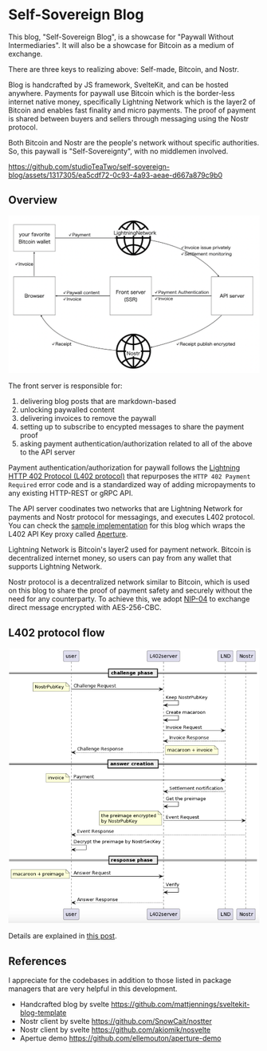 # Self-Sovereign Blog

This blog, "Self-Sovereign Blog", is a showcase for "Paywall Without Intermediaries". It will also be a showcase for Bitcoin as a medium of exchange.

There are three keys to realizing above: Self-made, Bitcoin, and Nostr.

Blog is handcrafted by JS framework, SvelteKit, and can be hosted anywhere. Payments for paywall use Bitcoin which is the border-less internet native money, specifically Lightning Network which is the layer2 of Bitcoin and enables fast finality and micro payments. The proof of payment is shared between buyers and sellers through messaging using the Nostr protocol.

Both Bitcoin and Nostr are the people's network without specific authorities. So, this paywall is "Self-Sovereignty", with no middlemen involved.

https://github.com/studioTeaTwo/self-sovereign-blog/assets/1317305/ea5cdf72-0c93-4a93-aeae-d667a879c9b0

## Overview

![overview](doc/overview.png)

The front server is responsible for:

1.  delivering blog posts that are markdown-based
2.  unlocking paywalled content
3.  delivering invoices to remove the paywall
4.  setting up to subscribe to encypted messages to share the payment proof
5.  asking payment authentication/authorization related to all of the above to the API server

Payment authentication/authorization for paywall follows the [Lightning HTTP 402 Protocol (L402 protocol)](https://github.com/lightning/blips/pull/26) that repurposes the `HTTP 402 Payment Required` error code and is a standardized way of adding micropayments to any existing HTTP-REST or gRPC API.

The API server coodinates two networks that are Lightning Network for payments and Nostr protocol for messagings, and executes L402 protocol. You can check the [sample implementation](https://github.com/studioTeaTwo/simple-l402-server) for this blog which wraps the L402 API Key proxy called [Aperture](https://github.com/lightninglabs/aperture).

Lightning Network is Bitcoin's layer2 used for payment network. Bitcoin is decentralized internet money, so users can pay from any wallet that supports Lightning Network.

Nostr protocol is a decentralized network similar to Bitcoin, which is used on this blog to share the proof of payment safety and securely without the need for any counterparty. To achieve this, we adopt [NIP-04](https://github.com/nostr-protocol/nips/blob/master/04.md) to exchange direct message encrypted with AES-256-CBC.

## L402 protocol flow

![challenge-response.sequence](doc/challenge-response.sequence.png)

Details are explained in [this post](https://self-sovereign.blog.teatwo.dev/articles/004_paywall-without-intermediaries).

## References

I appreciate for the codebases in addition to those listed in package managers that are very helpful in this development.

- Handcrafted blog by svelte
  https://github.com/mattjennings/sveltekit-blog-template
- Nostr client by svelte
  https://github.com/SnowCait/nostter
- Nostr client by svelte
  https://github.com/akiomik/nosvelte
- Apertue demo
  https://github.com/ellemouton/aperture-demo
